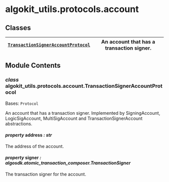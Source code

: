 # algokit_utils.protocols.account

## Classes

| [`TransactionSignerAccountProtocol`](#algokit_utils.protocols.account.TransactionSignerAccountProtocol)   | An account that has a transaction signer.   |
|-----------------------------------------------------------------------------------------------------------|---------------------------------------------|

## Module Contents

### *class* algokit_utils.protocols.account.TransactionSignerAccountProtocol

Bases: `Protocol`

An account that has a transaction signer.
Implemented by SigningAccount, LogicSigAccount, MultiSigAccount and TransactionSignerAccount abstractions.

#### *property* address *: str*

The address of the account.

#### *property* signer *: algosdk.atomic_transaction_composer.TransactionSigner*

The transaction signer for the account.
